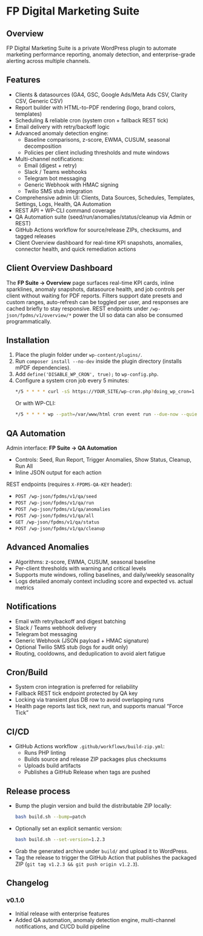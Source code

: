 # FP Digital Marketing Suite

## Overview
FP Digital Marketing Suite is a private WordPress plugin to automate marketing performance reporting, anomaly detection, and enterprise-grade alerting across multiple channels.

## Features
- Clients & datasources (GA4, GSC, Google Ads/Meta Ads CSV, Clarity CSV, Generic CSV)
- Report builder with HTML-to-PDF rendering (logo, brand colors, templates)
- Scheduling & reliable cron (system cron + fallback REST tick)
- Email delivery with retry/backoff logic
- Advanced anomaly detection engine:
  - Baseline comparisons, z-score, EWMA, CUSUM, seasonal decomposition
  - Policies per client including thresholds and mute windows
- Multi-channel notifications:
  - Email (digest + retry)
  - Slack / Teams webhooks
  - Telegram bot messaging
  - Generic Webhook with HMAC signing
  - Twilio SMS stub integration
- Comprehensive admin UI: Clients, Data Sources, Schedules, Templates, Settings, Logs, Health, QA Automation
- REST API + WP-CLI command coverage
- QA Automation suite (seed/run/anomalies/status/cleanup via Admin or REST)
- GitHub Actions workflow for source/release ZIPs, checksums, and tagged releases
- Client Overview dashboard for real-time KPI snapshots, anomalies, connector health, and quick remediation actions

## Client Overview Dashboard
The **FP Suite → Overview** page surfaces real-time KPI cards, inline sparklines, anomaly snapshots, datasource health, and job controls per client without waiting for PDF reports. Filters support date presets and custom ranges, auto-refresh can be toggled per user, and responses are cached briefly to stay responsive. REST endpoints under `/wp-json/fpdms/v1/overview/*` power the UI so data can also be consumed programmatically.

## Installation
1. Place the plugin folder under `wp-content/plugins/`.
2. Run `composer install --no-dev` inside the plugin directory (installs mPDF dependencies).
3. Add `define('DISABLE_WP_CRON', true);` to `wp-config.php`.
4. Configure a system cron job every 5 minutes:
   ```bash
   */5 * * * * curl -sS https://YOUR_SITE/wp-cron.php?doing_wp_cron=1 >/dev/null 2>&1
   ```
   Or with WP-CLI:
   ```bash
   */5 * * * * wp --path=/var/www/html cron event run --due-now --quiet
   ```

## QA Automation
Admin interface: **FP Suite → QA Automation**
- Controls: Seed, Run Report, Trigger Anomalies, Show Status, Cleanup, Run All
- Inline JSON output for each action

REST endpoints (requires `X-FPDMS-QA-KEY` header):
- `POST /wp-json/fpdms/v1/qa/seed`
- `POST /wp-json/fpdms/v1/qa/run`
- `POST /wp-json/fpdms/v1/qa/anomalies`
- `POST /wp-json/fpdms/v1/qa/all`
- `GET /wp-json/fpdms/v1/qa/status`
- `POST /wp-json/fpdms/v1/qa/cleanup`

## Advanced Anomalies
- Algorithms: z-score, EWMA, CUSUM, seasonal baseline
- Per-client thresholds with warning and critical levels
- Supports mute windows, rolling baselines, and daily/weekly seasonality
- Logs detailed anomaly context including score and expected vs. actual metrics

## Notifications
- Email with retry/backoff and digest batching
- Slack / Teams webhook delivery
- Telegram bot messaging
- Generic Webhook (JSON payload + HMAC signature)
- Optional Twilio SMS stub (logs for audit only)
- Routing, cooldowns, and deduplication to avoid alert fatigue

## Cron/Build
- System cron integration is preferred for reliability
- Fallback REST tick endpoint protected by QA key
- Locking via transient plus DB row to avoid overlapping runs
- Health page reports last tick, next run, and supports manual “Force Tick”

## CI/CD
- GitHub Actions workflow `.github/workflows/build-zip.yml`:
  - Runs PHP linting
  - Builds source and release ZIP packages plus checksums
  - Uploads build artifacts
  - Publishes a GitHub Release when tags are pushed

## Release process
- Bump the plugin version and build the distributable ZIP locally:
  ```bash
  bash build.sh --bump=patch
  ```
- Optionally set an explicit semantic version:
  ```bash
  bash build.sh --set-version=1.2.3
  ```
- Grab the generated archive under `build/` and upload it to WordPress.
- Tag the release to trigger the GitHub Action that publishes the packaged ZIP (`git tag v1.2.3 && git push origin v1.2.3`).

## Changelog
### v0.1.0
- Initial release with enterprise features
- Added QA automation, anomaly detection engine, multi-channel notifications, and CI/CD build pipeline
